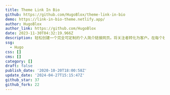 ```yaml
---
title: Theme Link In Bio
github: https://github.com/HugoBlox/theme-link-in-bio
demo: https://link-in-bio-theme.netlify.app/
author: HugoBlox
author_link: https://github.com/HugoBlox
date: 2023-11-30T04:32:19.966Z
description: 轻松创建一个完全可定制的个人简介链接网页。将关注者转化为客户。在每个社交媒体平台上增加你的关注者。在一个地方管理你所有的链接。
ssg:
  - Hugo
css: []
cms: []
category: []
draft: false
publish_date: '2020-10-20T18:00:58Z'
update_date: '2024-04-27T15:15:47Z'
github_star: 37
github_fork: 22
---
```

